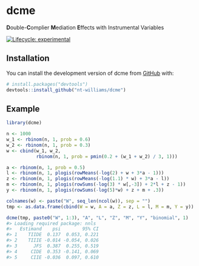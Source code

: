
<!-- README.md is generated from README.Rmd. Please edit that file -->

# dcme

**D**ouble-**C**omplier **M**ediation **E**ffects with Instrumental
Variables

<!-- badges: start -->

[![Lifecycle:
experimental](https://img.shields.io/badge/lifecycle-experimental-orange.svg)](https://lifecycle.r-lib.org/articles/stages.html#experimental)
<!-- badges: end -->

## Installation

You can install the development version of dcme from
[GitHub](https://github.com/) with:

``` r
# install.packages("devtools")
devtools::install_github("nt-williams/dcme")
```

## Example

``` r
library(dcme)

n <- 1000
w_1 <- rbinom(n, 1, prob = 0.6)
w_2 <- rbinom(n, 1, prob = 0.3)
w <- cbind(w_1, w_2,
           rbinom(n, 1, prob = pmin(0.2 + (w_1 + w_2) / 3, 1)))

a <- rbinom(n, 1, prob = 0.5)
l <- rbinom(n, 1, plogis(rowMeans(-log(2) + w + 3*a - 1)))
z <- rbinom(n, 1, plogis(rowMeans(-log(1.1) * w) + 3*a - l))
m <- rbinom(n, 1, plogis(rowSums(-log(3) * w[,-3]) + 2*l + z - 1))
y <- rbinom(n, 1, plogis(rowSums(-log(5)*w) + z + m + .3))

colnames(w) <- paste("W", seq_len(ncol(w)), sep = "")
tmp <- as.data.frame(cbind(W = w, A = a, Z = z, L = l, M = m, Y = y))

dcme(tmp, paste0("W", 1:3), "A", "L", "Z", "M", "Y", "binomial", 1)
#> Loading required package: nnls
#>   Estimand    psi        95% CI
#> 1    TIIDE  0.137  0.053, 0.221
#> 2    TIIIE -0.014 -0.054, 0.026
#> 3      JFS  0.387  0.255, 0.519
#> 4     CIDE  0.353 -0.141, 0.069
#> 5     CIIE -0.036  0.097, 0.610
```
